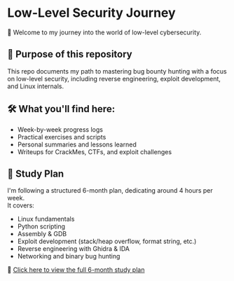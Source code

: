 # Low-Level Security Journey

👋 Welcome to my journey into the world of low-level cybersecurity.

## 🎯 Purpose of this repository
This repo documents my path to mastering bug bounty hunting with a focus on low-level security, including reverse engineering, exploit development, and Linux internals.

## 🛠️ What you'll find here:
- Week-by-week progress logs
- Practical exercises and scripts
- Personal summaries and lessons learned
- Writeups for CrackMes, CTFs, and exploit challenges

## 📅 Study Plan
I'm following a structured 6-month plan, dedicating around 4 hours per week.  
It covers:  
- Linux fundamentals  
- Python scripting  
- Assembly & GDB  
- Exploit development (stack/heap overflow, format string, etc.)  
- Reverse engineering with Ghidra & IDA  
- Networking and binary bug hunting  

📄 [Click here to view the full 6-month study plan](Study%20Plan.md)
